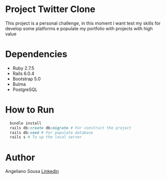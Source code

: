 # Project Twitter Clone

This project is a personal challenge, in this moment i want test my skills for develop some platforms e populate my portfolio with projects with high value

# Dependencies

* Ruby 2.7.5
* Rails 6.0.4
* Bootstrap 5.0
* Bulma
* PostgreSQL

# How to Run

~~~ruby
  bundle install
  rails db:create db:migrate # For construct the project
  rails db:seed # For populate database
  rails s # To up the local server
~~~

# Author

Angeliano Sousa [Linkedin](https://www.linkedin.com/in/angeliano-sousa/)